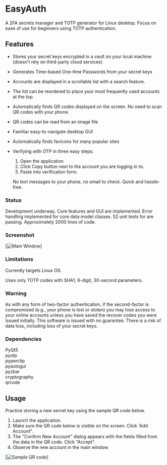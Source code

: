 # EasyAuth
A 2FA secrets manager and TOTP generator for Linux desktop.
Focus on ease of use for beginners using TOTP authentication. 

## Features
 - Stores your secret keys encrypted in a vault on your local machine (doesn't rely on third-party cloud services)
 - Generates Time-based One-time Passwords from your secret keys
 - Accounts are displayed in a scrollable list with a search feature.
 - The list can be reordered to place your most frequently used accounts at the top.
 - Automatically finds QR codes displayed on the screen.  No need to scan QR codes with your phone.
 - QR codes can be read from an image file
 - Familiar easy-to-navigate desktop GUI
 - Automatically finds favicons for many popular sites
 - Verifying with OTP in three easy steps: 
   1. Open the application  
   2. Click Copy button next to the account you are logging in to. 
   3. Paste into verification form.
 
   No text messages to your phone, no email to check. Quick and hassle-free.


### Status
Development underway.  Core features and GUI are implemented.
Error handling implemented for core data model classes.
52 unit tests for are passing.  Approximately 2000 lines of code.

### Screenshot
 
[![Main Window](https://i.ibb.co/LphWpmN/Easy-Auth-main-window.png)]
### Limitations

Currently targets Linux OS.

Uses only TOTP codes with SHA1, 6-digit, 30-second parameters.

### Warning
As with any form of two-factor authentication, if the second-factor is compromised (e.g., your phone is lost or stolen) 
you may lose access to your online accounts unless you have saved the recover codes you were issued initially. 
This software is issued with no guarantee.  There is a risk of data loss, including loss of your secret keys.

### Dependencies
PyQt5  
pyotp  
pyperclip  
pyautogui  
pyzbar  
cryptography  
qrcode  

## Usage
Practice storing a new secret key using the sample QR code below.
1. Launch the application.
2. Make sure the QR code below is visible on the screen. Click 'Add Account".
3. The "Confirm New Account" dialog appears with the fields filled from the data in the QR code. Click "Accept".
4. Observe the new account in the main window.

[![Sample QR code](https://i.ibb.co/GPMh7Rq/Sample-QRcode-easyauth-demo.png)]

